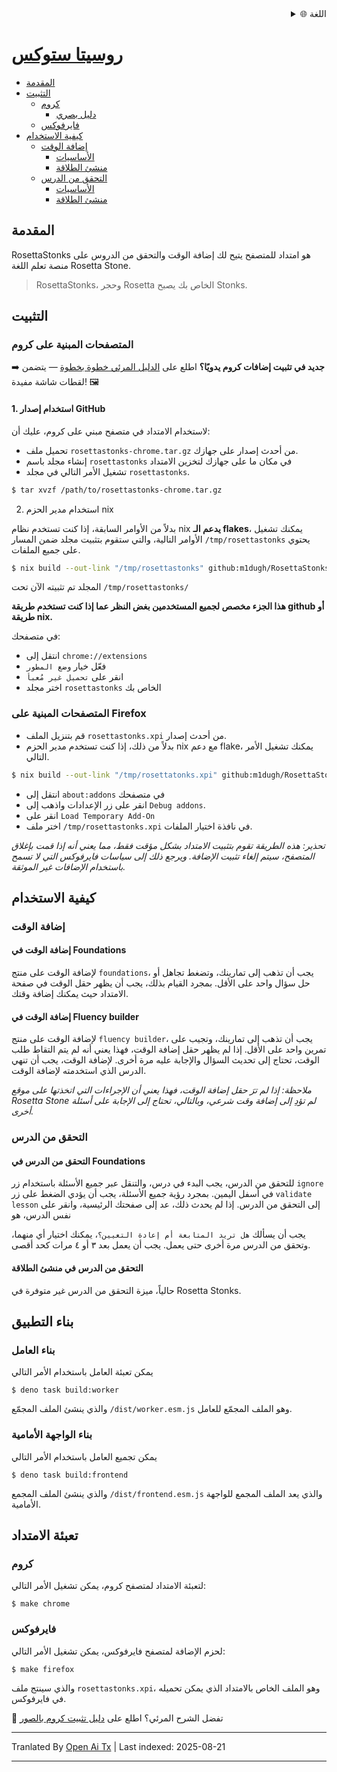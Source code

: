 
<div align="right">
  <details>
    <summary >🌐 اللغة</summary>
    <div>
      <div align="center">
        <a href="https://openaitx.github.io/view.html?user=m1dugh&project=RosettaStonks&lang=en">English</a>
        | <a href="https://openaitx.github.io/view.html?user=m1dugh&project=RosettaStonks&lang=zh-CN">简体中文</a>
        | <a href="https://openaitx.github.io/view.html?user=m1dugh&project=RosettaStonks&lang=zh-TW">繁體中文</a>
        | <a href="https://openaitx.github.io/view.html?user=m1dugh&project=RosettaStonks&lang=ja">日本語</a>
        | <a href="https://openaitx.github.io/view.html?user=m1dugh&project=RosettaStonks&lang=ko">한국어</a>
        | <a href="https://openaitx.github.io/view.html?user=m1dugh&project=RosettaStonks&lang=hi">हिन्दी</a>
        | <a href="https://openaitx.github.io/view.html?user=m1dugh&project=RosettaStonks&lang=th">ไทย</a>
        | <a href="https://openaitx.github.io/view.html?user=m1dugh&project=RosettaStonks&lang=fr">Français</a>
        | <a href="https://openaitx.github.io/view.html?user=m1dugh&project=RosettaStonks&lang=de">Deutsch</a>
        | <a href="https://openaitx.github.io/view.html?user=m1dugh&project=RosettaStonks&lang=es">Español</a>
        | <a href="https://openaitx.github.io/view.html?user=m1dugh&project=RosettaStonks&lang=it">Italiano</a>
        | <a href="https://openaitx.github.io/view.html?user=m1dugh&project=RosettaStonks&lang=ru">Русский</a>
        | <a href="https://openaitx.github.io/view.html?user=m1dugh&project=RosettaStonks&lang=pt">Português</a>
        | <a href="https://openaitx.github.io/view.html?user=m1dugh&project=RosettaStonks&lang=nl">Nederlands</a>
        | <a href="https://openaitx.github.io/view.html?user=m1dugh&project=RosettaStonks&lang=pl">Polski</a>
        | <a href="https://openaitx.github.io/view.html?user=m1dugh&project=RosettaStonks&lang=ar">العربية</a>
        | <a href="https://openaitx.github.io/view.html?user=m1dugh&project=RosettaStonks&lang=fa">فارسی</a>
        | <a href="https://openaitx.github.io/view.html?user=m1dugh&project=RosettaStonks&lang=tr">Türkçe</a>
        | <a href="https://openaitx.github.io/view.html?user=m1dugh&project=RosettaStonks&lang=vi">Tiếng Việt</a>
        | <a href="https://openaitx.github.io/view.html?user=m1dugh&project=RosettaStonks&lang=id">Bahasa Indonesia</a>
        | <a href="https://openaitx.github.io/view.html?user=m1dugh&project=RosettaStonks&lang=as">অসমীয়া</
      </div>
    </div>
  </details>
</div>

# روسيتا ستوكس

- [المقدمة](#introduction)
- [التثبيت](#install)
  - [كروم](#chrome-based-browsers)
    - [دليل بصري](#chrome-based-browsers)
  - [فايرفوكس](#firefox-based-browsers)
- [كيفية الاستخدام](#how-to-use)
  - [إضافة الوقت](#adding-time)
    - [الأساسيات](#adding-time-in-foundations)
    - [منشئ الطلاقة](#adding-time-in-fluency-builder)
  - [التحقق من الدرس](#validating-lesson)
    - [الأساسيات](#validating-lesson-in-foundations)
    - [منشئ الطلاقة](#validating-lesson-in-fluency-builder)

## المقدمة

RosettaStonks هو امتداد للمتصفح يتيح لك إضافة الوقت والتحقق من الدروس على منصة تعلم اللغة Rosetta Stone.

> RosettaStonks، وحجر Rosetta الخاص بك يصبح Stonks.

## التثبيت

### المتصفحات المبنية على كروم

➡️ **جديد في تثبيت إضافات كروم يدويًا؟** اطلع على [الدليل المرئي خطوة بخطوة](https://raw.githubusercontent.com/m1dugh/RosettaStonks/master/INSTALL_GUI.md) — يتضمن لقطات شاشة مفيدة! 🖼️

#### 1. استخدام إصدار GitHub

لاستخدام الامتداد في متصفح مبني على كروم، عليك أن:

- تحميل ملف `rosettastonks-chrome.tar.gz` من أحدث إصدار على
  جهازك.
- إنشاء مجلد باسم `rosettastonks` في مكان ما على جهازك لتخزين
  الامتداد
- تشغيل الأمر التالي في مجلد `rosettastonks`.


```bash
$ tar xvzf /path/to/rosettastonks-chrome.tar.gz
```

2. استخدام مدير الحزم nix

بدلاً من الأوامر السابقة، إذا كنت تستخدم نظام nix **يدعم
الـ flakes**، يمكنك تشغيل الأوامر التالية، والتي ستقوم بتثبيت مجلد
ضمن المسار `/tmp/rosettastonks` يحتوي على جميع الملفات.

```bash
$ nix build --out-link "/tmp/rosettastonks" github:m1dugh/RosettaStonks#chrome
```

المجلد تم تثبيته الآن تحت `/tmp/rosettastonks/`

**هذا الجزء مخصص لجميع المستخدمين بغض النظر عما إذا كنت تستخدم طريقة github
أو طريقة nix.**

في متصفحك:

- انتقل إلى `chrome://extensions`
- فعّل خيار `وضع المطور`
- انقر على `تحميل غير مُعبأ`
- اختر مجلد `rosettastonks` الخاص بك

### المتصفحات المبنية على Firefox

- قم بتنزيل الملف `rosettastonks.xpi` من أحدث إصدار.
- بدلاً من ذلك، إذا كنت تستخدم مدير الحزم nix مع دعم flake، يمكنك تشغيل
  الأمر التالي.

```bash
$ nix build --out-link "/tmp/rosettatonks.xpi" github:m1dugh/RosettaStonks#mozilla
```
- انتقل إلى `about:addons` في متصفحك
- انقر على زر الإعدادات واذهب إلى `Debug addons`.
- انقر على `Load Temporary Add-On`
- اختر ملف `/tmp/rosettastonks.xpi` في نافذة اختيار الملفات.

_تحذير: هذه الطريقة تقوم بتثبيت الامتداد بشكل مؤقت فقط، مما يعني أنه إذا
قمت بإغلاق المتصفح، سيتم إلغاء تثبيت الإضافة. ويرجع ذلك إلى سياسات فايرفوكس
التي لا تسمح باستخدام الإضافات غير الموثقة._

## كيفية الاستخدام

### إضافة الوقت

#### إضافة الوقت في Foundations

لإضافة الوقت على منتج `foundations`، يجب أن تذهب إلى تمارينك،
وتضغط تجاهل أو حل سؤال واحد على الأقل. بمجرد القيام بذلك، يجب أن يظهر حقل الوقت
في صفحة الامتداد حيث يمكنك إضافة وقتك.

#### إضافة الوقت في Fluency builder

لإضافة الوقت على منتج `fluency builder`، يجب أن تذهب إلى تمارينك،
وتجيب على تمرين واحد على الأقل. إذا لم يظهر حقل إضافة الوقت، فهذا يعني
أنه لم يتم التقاط طلب الوقت، تحتاج إلى تحديث السؤال والإجابة عليه
مرة أخرى. لإضافة الوقت، يجب أن تنهي الدرس الذي استخدمته
لإضافة الوقت.

_ملاحظة: إذا لم ترَ حقل إضافة الوقت، فهذا يعني أن الإجراءات التي اتخذتها
على موقع Rosetta Stone لم تؤدِ إلى إضافة وقت شرعي، وبالتالي،
تحتاج إلى الإجابة على أسئلة أخرى._

### التحقق من الدرس

#### التحقق من الدرس في Foundations

للتحقق من الدرس، يجب البدء في درس، والتنقل عبر جميع
الأسئلة باستخدام زر `ignore` في أسفل اليمين. بمجرد رؤية جميع
الأسئلة، يجب أن يؤدي الضغط على زر `validate lesson` إلى التحقق من
الدرس. إذا لم يحدث ذلك، عد إلى صفحتك الرئيسية، وانقر على نفس الدرس، هو

يجب أن يسألك `هل تريد المتابعة أم إعادة التعيين؟`، يمكنك اختيار أي منهما،
وتحقق من الدرس مرة أخرى حتى يعمل. يجب أن يعمل بعد ٣ أو ٤ مرات كحد أقصى.

#### التحقق من الدرس في منشئ الطلاقة

حالياً، ميزة التحقق من الدرس غير متوفرة في Rosetta Stonks.

## بناء التطبيق

### بناء العامل

يمكن تعبئة العامل باستخدام الأمر التالي

```
$ deno task build:worker
```

والذي ينشئ الملف المجمّع `/dist/worker.esm.js` وهو الملف المجمّع
للعامل.

### بناء الواجهة الأمامية

يمكن تجميع العامل باستخدام الأمر التالي

```
$ deno task build:frontend
```

والذي ينشئ الملف المجمع `/dist/frontend.esm.js` والذي يعد الملف المجمع للواجهة الأمامية.

## تعبئة الامتداد

### كروم

لتعبئة الامتداد لمتصفح كروم، يمكن تشغيل الأمر التالي:


```
$ make chrome
```

### فايرفوكس

لحزم الإضافة لمتصفح فايرفوكس، يمكن تشغيل الأمر التالي:

```
$ make firefox
```

والذي سينتج ملف `rosettastonks.xpi`، وهو الملف الخاص بالامتداد الذي يمكن
تحميله في فايرفوكس.

📸 تفضل الشرح المرئي؟ اطلع على [دليل تثبيت كروم بالصور](https://raw.githubusercontent.com/m1dugh/RosettaStonks/master/INSTALL_GUI.md)

---

Tranlated By [Open Ai Tx](https://github.com/OpenAiTx/OpenAiTx) | Last indexed: 2025-08-21

---